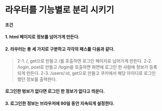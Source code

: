 # 라우터를 기능별로 분리 시키기

#### 조건
#### 1. html 페이지로 정보를 넘어가게 만든다.
#### 2. 라우터는 총 세 가지로 구분하고 각각의 패스틑 다음과 같다.
> 2-1. /, get으로 만들고 /를 호출하면 로그인 페이지로 넘어가게 만든다.
> 2-2. /login, post로 만들고 /login을 호출하면 화면에 로그인 한 사람에 정보가 등록되게 만든다.
> 2-3. /users/:id, get으로 만들고 쿠키에서 해당 아이디로 로그인 했던 정보를 출력한다. 
####          로그인한 벙보가 없다면 로그인 한 정보가 없다고 띄운다. 
#### 3. 로그인한 정보는 브라우저에 90일 동안 지속되게 설정한다.
